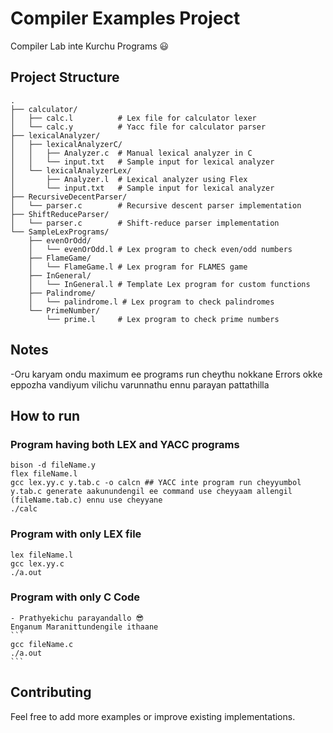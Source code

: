 # Compiler Examples Project

Compiler Lab inte Kurchu Programs 😃

## Project Structure

```
.
├── calculator/
│   ├── calc.l          # Lex file for calculator lexer
│   └── calc.y          # Yacc file for calculator parser
├── lexicalAnalyzer/
│   ├── lexicalAnalyzerC/
│   │   ├── Analyzer.c  # Manual lexical analyzer in C
│   │   └── input.txt   # Sample input for lexical analyzer
│   └── lexicalAnalyzerLex/
│       ├── Analyzer.l  # Lexical analyzer using Flex
│       └── input.txt   # Sample input for lexical analyzer
├── RecursiveDecentParser/
│   └── parser.c        # Recursive descent parser implementation
├── ShiftReduceParser/
│   └── parser.c        # Shift-reduce parser implementation
└── SampleLexPrograms/
    ├── evenOrOdd/
    │   └── evenOrOdd.l # Lex program to check even/odd numbers
    ├── FlameGame/
    │   └── FlameGame.l # Lex program for FLAMES game
    ├── InGeneral/
    │   └── InGeneral.l # Template Lex program for custom functions
    ├── Palindrome/
    │   └── palindrome.l # Lex program to check palindromes
    └── PrimeNumber/
        └── prime.l     # Lex program to check prime numbers
```

## Notes

-Oru karyam ondu maximum ee programs run cheythu nokkane Errors okke eppozha vandiyum vilichu varunnathu ennu parayan pattathilla

## How to run
### Program having both LEX and YACC programs
```
bison -d fileName.y  
flex fileName.l        
gcc lex.yy.c y.tab.c -o calcn ## YACC inte program run cheyyumbol y.tab.c generate aakunundengil ee command use cheyyaam allengil (fileName.tab.c) ennu use cheyyane
./calc
```

### Program with only LEX file
```
lex fileName.l
gcc lex.yy.c
./a.out
```
### Program with only C Code
    - Prathyekichu parayandallo 😎
    Enganum Maranittundengile ithaane
    ```
    gcc fileName.c
    ./a.out
    ```
## Contributing

Feel free to add more examples or improve existing implementations.
